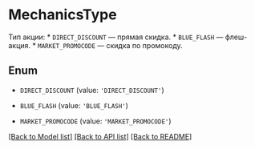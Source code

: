 # MechanicsType

Тип акции:  * `DIRECT_DISCOUNT` — прямая скидка.  * `BLUE_FLASH` — флеш-акция.  * `MARKET_PROMOCODE` — скидка по промокоду. 

## Enum

* `DIRECT_DISCOUNT` (value: `'DIRECT_DISCOUNT'`)

* `BLUE_FLASH` (value: `'BLUE_FLASH'`)

* `MARKET_PROMOCODE` (value: `'MARKET_PROMOCODE'`)

[[Back to Model list]](../README.md#documentation-for-models) [[Back to API list]](../README.md#documentation-for-api-endpoints) [[Back to README]](../README.md)


